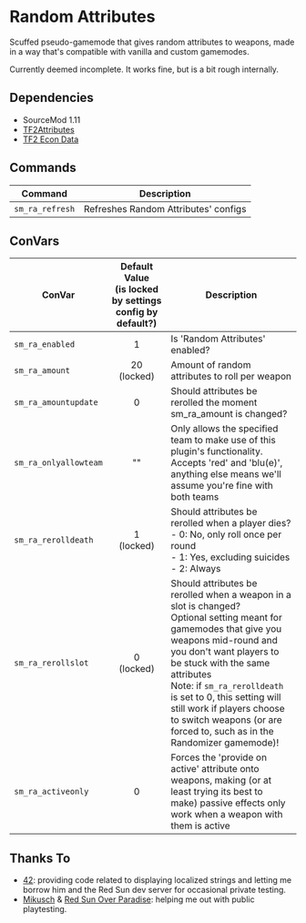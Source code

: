 # Random Attributes

Scuffed pseudo-gamemode that gives random attributes to weapons, made in a way that's compatible with vanilla and custom gamemodes.

Currently deemed incomplete. It works fine, but is a bit rough internally.

## Dependencies
- SourceMod 1.11
- [TF2Attributes](https://forums.alliedmods.net/showthread.php?t=210221)
- [TF2 Econ Data](https://forums.alliedmods.net/showthread.php?t=315011)

## Commands
|Command|Description|
|-|-|
|`sm_ra_refresh`|Refreshes Random Attributes' configs|

## ConVars
|ConVar|Default Value<br>(is locked by settings config by default?)|Description|
|-|:-:|-|
|`sm_ra_enabled`|1|Is 'Random Attributes' enabled?|
|`sm_ra_amount`|20<br>(locked)|Amount of random attributes to roll per weapon|
|`sm_ra_amountupdate`|0|Should attributes be rerolled the moment sm_ra_amount is changed?|
|`sm_ra_onlyallowteam`|""|Only allows the specified team to make use of this plugin's functionality. Accepts 'red' and 'blu(e)', anything else means we'll assume you're fine with both teams|
|`sm_ra_rerolldeath`|1<br>(locked)|Should attributes be rerolled when a player dies?<br>- 0: No, only roll once per round<br>- 1: Yes, excluding suicides<br>- 2: Always|
|`sm_ra_rerollslot`|0<br>(locked)|Should attributes be rerolled when a weapon in a slot is changed?<br>Optional setting meant for gamemodes that give you weapons mid-round and you don't want players to be stuck with the same attributes<br>Note: if `sm_ra_rerolldeath` is set to 0, this setting will still work if players choose to switch weapons (or are forced to, such as in the Randomizer gamemode)!|
|`sm_ra_activeonly`|0|Forces the 'provide on active' attribute onto weapons, making (or at least trying its best to make) passive effects only work when a weapon with them is active|

## Thanks To
* [42](https://github.com/FortyTwoFortyTwo): providing code related to displaying localized strings and letting me borrow him and the Red Sun dev server for occasional private testing.
* [Mikusch](https://github.com/Mikusch) & [Red Sun Over Paradise](https://redsun.tf): helping me out with public playtesting.